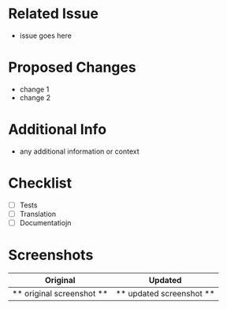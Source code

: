 # Related Issue
- issue goes here

# Proposed Changes
- change 1
- change 2

# Additional Info
- any additional information or context

# Checklist
- [ ] Tests 
- [ ] Translation
- [ ] Documentatiojn

# Screenshots

Original            |   Updated
:---------------------------:|:---------------------------:
** original screenshot **    | ** updated screenshot **  
